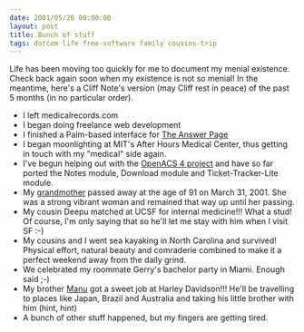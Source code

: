 ```yaml
---
date: 2001/05/26 00:00:00
layout: post
title: Bunch of stuff
tags: dotcom life free-software family cousins-trip
---
```


Life has been moving too quickly for me to document my menial
existence. Check back again soon when my existence is not so menial!
In the meantime, here's a Cliff Note's version (may Cliff rest in
peace) of the past 5 months (in no particular order).

- I left medicalrecords.com
- I began doing freelance web development
- I finished a Palm-based interface for [The Answer Page](http://www.theanswerpage.com)
- I began moonlighting at MIT's After Hours Medical Center, thus getting in touch with my "medical" side again.
- I've begun helping out with the [OpenACS 4 project](http://openacs.org/4) and have so far ported the Notes module, Download module and Ticket-Tracker-Lite module.
- My [grandmother](http://kurup.org/photo/photo?photo_id=4966) passed away at the age of 91 on March 31, 2001. She was a strong vibrant woman and remained that way up until her passing. 
- My cousin Deepu matched at UCSF for internal medicine!!! What a stud! Of course, I'm only saying that so he'll let me stay with him when I visit SF :-)
- My cousins and I went sea kayaking in North Carolina and survived! Physical effort, natural beauty and comraderie combined to make it a perfect weekend away from the daily grind.
- We celebrated my roommate Gerry's bachelor party in Miami. Enough said ;-)
- My brother [Manu](http://kurup.net) got a sweet job at Harley Davidson!!! He'll be travelling to places like Japan, Brazil and Australia and taking his little brother with him (hint, hint)
- A bunch of other stuff happened, but my fingers are getting tired.
